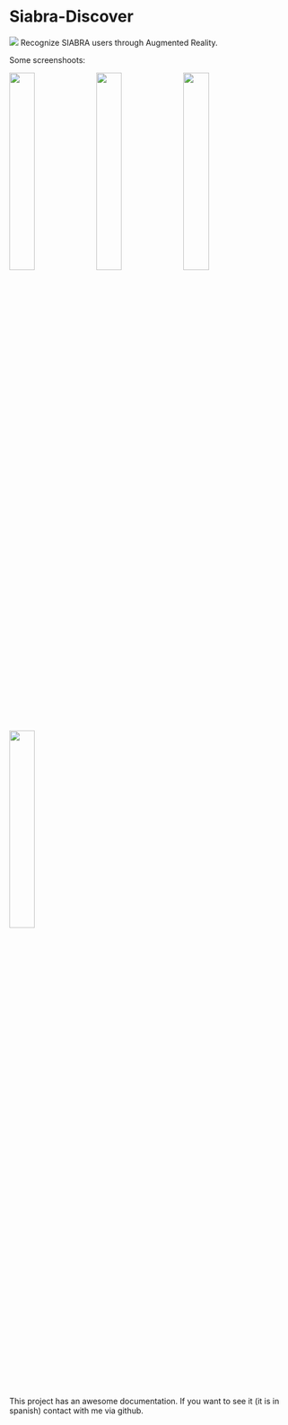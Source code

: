 Siabra-Discover
===============
<img src="http://i.imgur.com/TtFbBT3.png" />
Recognize SIABRA users through Augmented Reality.


Some screenshoots:

<img src="http://i.imgur.com/BH7FhBc.png" width="30%" /> <img src="http://i.imgur.com/3yTJXma.png" width="30%" /> <img src="http://i.imgur.com/s55lKBx.png" width="30%" /> <img src="http://i.imgur.com/iXNUqLt.jpg" width="30%" />

This project has an awesome documentation. If you want to see it (it is in spanish) contact with me via github.
